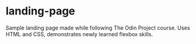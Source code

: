 # landing-page
Sample landing page made while following The Odin Project course. Uses HTML and CSS, demonstrates newly learned flexbox skills. 
